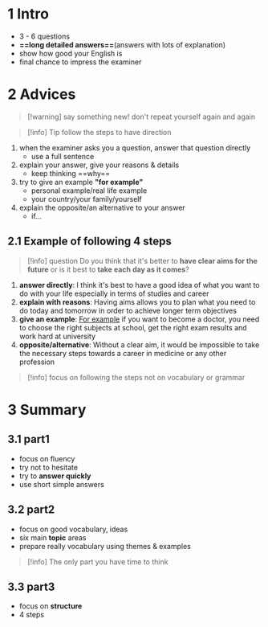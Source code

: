 # 1 Intro
- 3 - 6 questions
- **==long detailed answers==**(answers with lots of explanation)
- show how good your English is
- final chance to impress the examiner
# 2 Advices
>[!warning] say something new!
>don't repeat yourself again and again

> [!info] Tip
> follow the steps to have direction

1. when the examiner asks you a question, answer that question directly
	- use a full sentence
2. explain your answer, give your reasons & details
	- keep thinking ==why== 
3. try to give an example **"for example"**
	- personal example/real life example
	- your country/your family/yourself
4. explain the opposite/an alternative to your answer
	- if...
## 2.1 Example of following 4 steps
> [!info] question
> Do you think that it's better to **have clear aims for the future** or is it best to **take each day as it comes**?

1. **answer directly**: I think it's best to have a good idea of what you want to do with your life especially in terms of studies and career
2. **explain with reasons**: Having aims allows you to plan what you need to do today and tomorrow in order to achieve longer term objectives
3. **give an example**: <u>For example</u> if you want to become a doctor, you need to choose the right subjects at school, get the right exam results and work hard at university
4. **opposite/alternative**: Without a clear aim, it would be impossible to take the necessary steps towards a career in medicine or any other profession

> [!info] focus on following the steps not on vocabulary or grammar

# 3 Summary
## 3.1 part1
- focus on fluency
- try not to hesitate
- try to **answer quickly**
- use short simple answers
## 3.2 part2
- focus on good vocabulary, ideas
- six main **topic** areas
- prepare really vocabulary using themes & examples
> [!info] The only part you have time to think
## 3.3 part3
- focus on **structure**
- 4 steps
